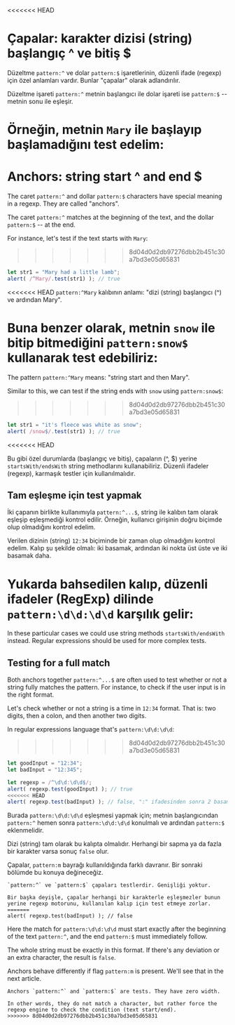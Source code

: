 <<<<<<< HEAD
# Çapalar: karakter dizisi (string) başlangıç ^ ve bitiş $

Düzeltme `pattern:^` ve dolar `pattern:$` işaretlerinin, düzenli ifade (regexp) için özel anlamları vardır. Bunlar "çapalar" olarak adlandırılır.

Düzeltme işareti `pattern:^` metnin başlangıcı ile dolar işareti ise `pattern:$` -- metnin sonu ile eşleşir.

Örneğin, metnin `Mary` ile başlayıp başlamadığını test edelim:
=======
# Anchors: string start ^ and end $

The caret `pattern:^` and dollar `pattern:$` characters have special meaning in a regexp. They are called "anchors".

The caret `pattern:^` matches at the beginning of the text, and the dollar `pattern:$` -- at the end.

For instance, let's test if the text starts with `Mary`:
>>>>>>> 8d04d0d2db97276dbb2b451c30a7bd3e05d65831

```js run
let str1 = "Mary had a little lamb";
alert( /^Mary/.test(str1) ); // true
```

<<<<<<< HEAD
`pattern:^Mary` kalıbının anlamı: "dizi (string) başlangıcı (^) ve ardından Mary".

Buna benzer olarak, metnin `snow` ile bitip bitmediğini `pattern:snow$` kullanarak test edebiliriz:
=======
The pattern `pattern:^Mary` means: "string start and then Mary".

Similar to this, we can test if the string ends with `snow` using `pattern:snow$`:
>>>>>>> 8d04d0d2db97276dbb2b451c30a7bd3e05d65831

```js run
let str1 = "it's fleece was white as snow";
alert( /snow$/.test(str1) ); // true
```

<<<<<<< HEAD

Bu gibi özel durumlarda (başlangıç ve bitiş), çapaların (^, $) yerine `startsWith/endsWith` string methodlarını kullanabiliriz. Düzenli ifadeler (regexp), karmaşık testler için kullanılmalıdır.

## Tam eşleşme için test yapmak

İki çapanın birlikte kullanımıyla `pattern:^...$`, string ile kalıbın tam olarak eşleşip eşleşmediği kontrol edilir. Örneğin, kullanıcı girişinin doğru biçimde olup olmadığını kontrol edelim.

Verilen dizinin (string) `12:34` biçiminde bir zaman olup olmadığını kontrol edelim. Kalıp şu şekilde olmalı: iki basamak, ardından iki nokta üst üste ve iki basamak daha.

Yukarda bahsedilen kalıp, düzenli ifadeler (RegExp) dilinde `pattern:\d\d:\d\d` karşılık gelir:
=======
In these particular cases we could use string methods `startsWith/endsWith` instead. Regular expressions should be used for more complex tests.

## Testing for a full match

Both anchors together `pattern:^...$` are often used to test whether or not a string fully matches the pattern. For instance, to check if the user input is in the right format.

Let's check whether or not a string is a time in `12:34` format. That is: two digits, then a colon, and then another two digits.

In regular expressions language that's `pattern:\d\d:\d\d`:
>>>>>>> 8d04d0d2db97276dbb2b451c30a7bd3e05d65831

```js run
let goodInput = "12:34";
let badInput = "12:345";

let regexp = /^\d\d:\d\d$/;
alert( regexp.test(goodInput) ); // true
<<<<<<< HEAD
alert( regexp.test(badInput) ); // false, ":" ifadesinden sonra 2 basamak yerine 3 basamak vardır
```

Burada `pattern:\d\d:\d\d` eşleşmesi yapmak için; metnin başlangıcından `pattern:^` hemen sonra `pattern:\d\d:\d\d` konulmalı ve ardından `pattern:$` eklenmelidir.

Dizi (string) tam olarak bu kalıpta olmalıdır. Herhangi bir sapma ya da fazla bir karakter varsa sonuç `false` olur.

Çapalar, `pattern:m` bayrağı kullanıldığında farklı davranır. Bir sonraki bölümde bu konuya değineceğiz.

```smart header="Çapalar \"sıfır genişlik\" e sahiptir. Anchors have \"zero width\""
`pattern:^` ve `pattern:$` çapaları testlerdir. Genişliği yoktur.

Bir başka deyişle, çapalar herhangi bir karakterle eşleşmezler bunun yerine regexp motorunu, kullanılan kalıp için test etmeye zorlar.
=======
alert( regexp.test(badInput) ); // false
```

Here the match for `pattern:\d\d:\d\d` must start exactly after the beginning of the text `pattern:^`, and the end `pattern:$` must immediately follow.

The whole string must be exactly in this format. If there's any deviation or an extra character, the result is `false`.

Anchors behave differently if flag `pattern:m` is present. We'll see that in the next article.

```smart header="Anchors have \"zero width\""
Anchors `pattern:^` and `pattern:$` are tests. They have zero width.

In other words, they do not match a character, but rather force the regexp engine to check the condition (text start/end).
>>>>>>> 8d04d0d2db97276dbb2b451c30a7bd3e05d65831
```

